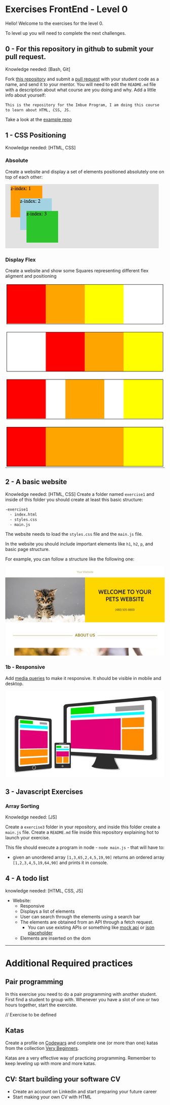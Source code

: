 # Exercises FrontEnd - Level 0

Hello! Welcome to the exercises for the level 0.

To level up you will need to complete the next challenges.

## 0 - For this repository in github to submit your pull request.
Knowledge needed: [Bash, Git]

Fork [this repository](https://github.com/imbue-program/MAD-001-exercises) and submit a [pull request](programs/software/git.md) with your student code as a name, and send it to your mentor. 
You will need to edit the `README.md` file with a description about what course are you doing and why. 
Add a little info about yourself:

```
This is the repository for the Imbue Program, I am doing this course to learn about HTML, CSS, JS.
```

Take a look at the [example repo](https://github.com/imbue-program/MAD-001-exercises)

## 1 - CSS Positioning 
Knowledge needed: [HTML, CSS]

### Absolute
Create a website and display a set of elements positioned absolutely one on top of each other:

<img src="images/cssabsoluteindex.png" >

### Display Flex

Create a website and show some Squares representing different flex aligment and positioning

<img src="images/flex.png">


## 2 - A basic website 
Knowledge needed: [HTML, CSS]
Create a folder named `exercise1` and inside of this folder you should create at least this basic structure:
```
-exercise1
  - index.html
  - styles.css
  - main.js
```
The website needs to load the `styles.css` file and the `main.js` file. 

In the website you should include important elements like `h1`, `h2`, `p`, and basic page structure. 

For example, you can follow a structure like the following one: 

<img src="images/simple-web.jpg" />

### 1b - Responsive 
Add [media queries](program/frontend/css.md) to make it responsive. It should be visible in mobile and desktop. 

<img src="images/responsive.jpg" />


## 3 - Javascript Exercises

### Array Sorting
Knowledge needed: [JS]

Create a `exercise3` folder in your repository, and inside this folder create a `main.js` file.
Create a `README.md` file inside this repository explaining hot to launch your exercise.

This file should execute a program in node - `node main.js` - that will have to:
- given an unordered array `[1,3,65,2,4,5,19,90]` returns an ordered array `[1,2,3,4,5,19,64,90]` and prints it in console.



## 4 - A todo list 

knowledge needed: [HTML, CSS, JS]

- Website: 
  - Responsive
  - Displays a list of elements
  - User can search through the elements using a search bar
  - The elements are obtained from an API through a fetch request. 
    - You can use existing APIs or something like [mock api](https://www.mockapi.io/) or [json placeholder](https://jsonplaceholder.typicode.com/)
  - Elements are inserted on the dom

---------------------------------
  
# Additional Required practices

## Pair programming

In this exercise you need to do a pair programming with another student. First find a student to group with. Whenever you have a slot of one or two hours together, start the exerciste. 

// Exercise to be defined

## Katas

Create a profile on [Codewars](https://codewars.com) and complete one (or more than one) katas from the collection [Very Beginners](https://www.codewars.com/collections/very-beginners). 

Katas are a very effective way of practicing programming. Remember to keep leveling up with more and more katas.

## CV: Start building your software CV
- Create an account on Linkedin and start preparing your future career
- Start making your own CV with HTML 